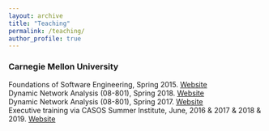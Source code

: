 ```yaml
---
layout: archive
title: "Teaching"
permalink: /teaching/
author_profile: true
---
```


### Carnegie Mellon University
Foundations of Software Engineering, Spring 2015. [Website](https://courses.ece.cmu.edu/18652) <br />
Dynamic Network Analysis (08-801), Spring 2018. [Website](http://www.casos.cs.cmu.edu/courses/08801/) <br />
Dynamic Network Analysis (08-801), Spring 2017. [Website](http://www.casos.cs.cmu.edu/courses/08801/) <br />
Executive training via CASOS Summer Institute, June, 2016 & 2017 & 2018 & 2019. [Website](http://www.casos.cs.cmu.edu/events/summer_institute/)

